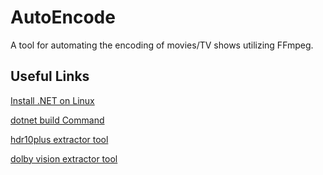# AutoEncode
A tool for automating the encoding of movies/TV shows utilizing FFmpeg.

## Useful Links
[Install .NET on Linux](https://docs.microsoft.com/en-us/dotnet/core/install/linux)

[dotnet build Command](https://docs.microsoft.com/en-us/dotnet/core/tools/dotnet-build)

[hdr10plus extractor tool](https://github.com/quietvoid/hdr10plus_tool/releases)

[dolby vision extractor tool](https://github.com/quietvoid/dovi_tool/releases)
